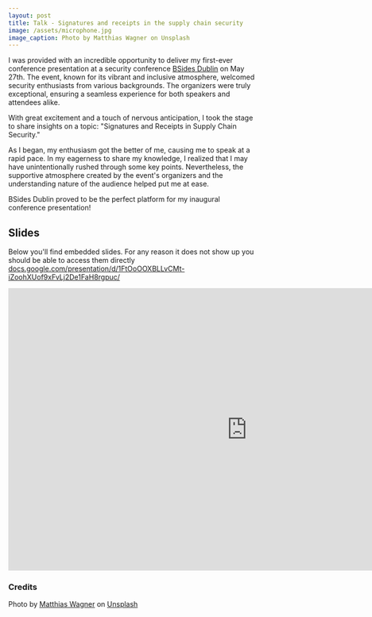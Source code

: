 ```yaml
---
layout: post
title: Talk - Signatures and receipts in the supply chain security
image: /assets/microphone.jpg
image_caption: Photo by Matthias Wagner on Unsplash
---
```


I was provided with an incredible opportunity to deliver my first-ever conference presentation at a security conference [BSides Dublin](https://www.bsidesdub.ie/) on May 27th. The event, known for its vibrant and inclusive atmosphere, welcomed security enthusiasts from various backgrounds. The organizers were truly exceptional, ensuring a seamless experience for both speakers and attendees alike.

With great excitement and a touch of nervous anticipation, I took the stage to share insights on a topic: "Signatures and Receipts in Supply Chain Security."

As I began, my enthusiasm got the better of me, causing me to speak at a rapid pace. In my eagerness to share my knowledge, I realized that I may have unintentionally rushed through some key points. Nevertheless, the supportive atmosphere created by the event's organizers and the understanding nature of the audience helped put me at ease.

BSides Dublin proved to be the perfect platform for my inaugural conference presentation!

## Slides

Below you'll find embedded slides. For any reason it does not show up you should be able to access them directly 
[docs.google.com/presentation/d/1FtOoOOXBLLvCMt-iZoohXUof9xFvLj2De1FaH8rgpuc/](https://docs.google.com/presentation/d/1FtOoOOXBLLvCMt-iZoohXUof9xFvLj2De1FaH8rgpuc) 

<div class="d-flex justify-content-center align-items-start mb-4">
    <iframe src="https://docs.google.com/presentation/d/e/2PACX-1vS5YyMykeL97h88qpvO2AJXm_KhZC-Q6QgRS43uDG67UBV1WDFGnTowUa1nQmFv2kd3exlJk_26Wtdy/embed?start=false&loop=false&delayms=3000" frameborder="0" width="960" height="569" allowfullscreen="true" mozallowfullscreen="true" webkitallowfullscreen="true"></iframe>
</div>

### Credits

Photo by [Matthias Wagner](https://unsplash.com/@matwag) on [Unsplash](https://unsplash.com/s/photos/microphone)

